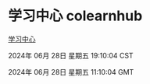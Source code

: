 # 学习中心 colearnhub
[学习中心](http://219.139.197.208:56308/colearnhub/)

2024年 06月 28日 星期五 19:10:04 CST

2024年 06月 28日 星期五 11:10:04 GMT
